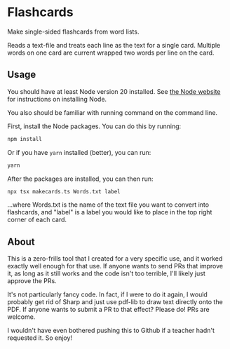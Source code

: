 # Flashcards

Make single-sided flashcards from word lists.

Reads a text-file and treats each line as the text for a single card. Multiple words on one card are
current wrapped two words per line on the card.

## Usage

You should have at least Node version 20 installed. See [the Node website](https://nodejs.org/en) for instructions on installing Node.

You also should be familiar with running command on the command line.

First, install the Node packages. You can do this by running:

```bash
npm install
```

Or if you have `yarn` installed (better), you can run:

```bash
yarn
```

After the packages are installed, you can then run:

```bash
npx tsx makecards.ts Words.txt label
```

...where Words.txt is the name of the text file you want to convert into flashcards, and "label" is a label you would
like to place in the top right corner of each card.

## About

This is a zero-frills tool that I created for a very specific use, and it worked exactly well enough
for that use. If anyone wants to send PRs that improve it, as long as it still works and the code isn't
too terrible, I'll likely just approve the PRs.

It's not particularly fancy code. In fact, if I were to do it again, I would probably get rid of Sharp and just use pdf-lib to draw text directly onto the PDF. If anyone wants to submit a PR to that effect? Please do! PRs are welcome.

I wouldn't have even bothered pushing this to Github if a teacher hadn't requested it. So enjoy!
